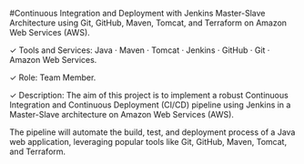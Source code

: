 #Continuous Integration and Deployment with Jenkins Master-Slave Architecture using Git, 
GitHub, Maven, Tomcat, and Terraform on Amazon Web Services (AWS).


✓ Tools and Services: Java · Maven · Tomcat · Jenkins · GitHub · Git · Amazon Web Services.


✓ Role: Team Member.

✓ Description: The aim of this project is to implement a robust Continuous Integration and 
Continuous Deployment (CI/CD) pipeline using Jenkins in a Master-Slave architecture on 
Amazon Web Services (AWS).

The pipeline will automate the build, test, and deployment 
process of a Java web application, leveraging popular tools like Git, GitHub, Maven, Tomcat, 
and Terraform.
